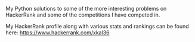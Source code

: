 My Python solutions to some of the more interesting problems on HackerRank and some of the competitions I have competed in.

My HackerRank profile along with various stats and rankings can be found here: https://www.hackerrank.com/xkal36
